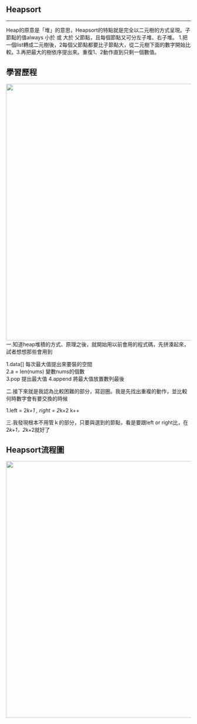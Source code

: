 ## Heapsort
---------------------
Heap的原意是「堆」的意思，Heapsort的特點就是完全以二元樹的方式呈現。子節點的值always 小於 或 大於 父節點，且每個節點又可分左子堆、右子堆。
1.把一個list轉成二元樹後，2每個父節點都要比子節點大，從二元樹下面的數字開始比較。3.再把最大的樹依序提出來。重復1、2動作直到只剩一個數值。





## 學習歷程
<img src="https://github.com/weberliao/Data-structure-and-Algorithm/blob/README.md/85390.jpg" height='700' weight='550'>
一.知道heap堆積的方式、原理之後，就開始用以前會用的程式碼，先拼湊起來，試者想想那些會用到

1.data[]    每次最大值提出來要裝的空間       
2.a = len(nums)  變數nums的個數    
3.pop           提出最大值
4.append        將最大值放置數列最後

二.接下來就是我認為比較困難的部分，寫迴圈。我是先找出重複的動作，並比較何時數字會有要交換的時候

1.left = 2*k+1 , right = 2*k+2  k++

三.我發現根本不用管ｋ的部分，只要與選到的節點，看是要跟left or right比，在2*k+1，2*k+2就好了




## Heapsort流程圖
<img src="https://github.com/weberliao/Data-structure-and-Algorithm/blob/README.md/546.png" height='700' weight='550'>
